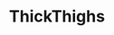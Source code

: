 ---
title: ThickThighs
crosslinks:
- livven
- Sexy_curves
- ProgressiveGrowth
- progresspics
- AssholeBehindThong
- gonewildcolor
- Galdalou
- KathleenEggleton
- londonandrews
- AngieVaronaLegal
- slightcellulite
---